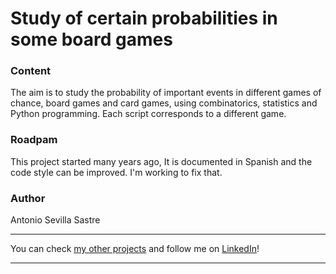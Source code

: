 # Study of certain probabilities in some board games

### Content
The aim is to study the probability of important events in different games of chance, board games and card games, using combinatorics, statistics and Python programming. Each script corresponds to a different game.

### Roadpam
This project started many years ago, It is documented in Spanish and the code style can be improved. I'm working to fix that.

### Author
Antonio Sevilla Sastre

-----------------------------------------------------------------------------

You can check [my other projects](https://github.com/asevillasastre?tab=repositories) and follow me on [LinkedIn](https://www.linkedin.com/in/asevillasastre/)!

-----------------------------------------------------------------------------
